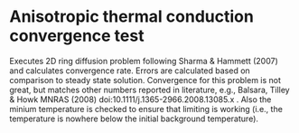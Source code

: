 # Anisotropic thermal conduction convergence test

Executes 2D ring diffusion problem following Sharma & Hammett (2007) and calculates convergence rate.
Errors are calculated based on comparison to steady state solution.
Convergence for this problem is not great, but matches other numbers reported in literature, e.g., Balsara, Tilley & Howk MNRAS (2008) doi:10.1111/j.1365-2966.2008.13085.x .
Also the minium temperature is checked to ensure that limiting is working (i.e., the temperature is nowhere below the initial background temperature).
